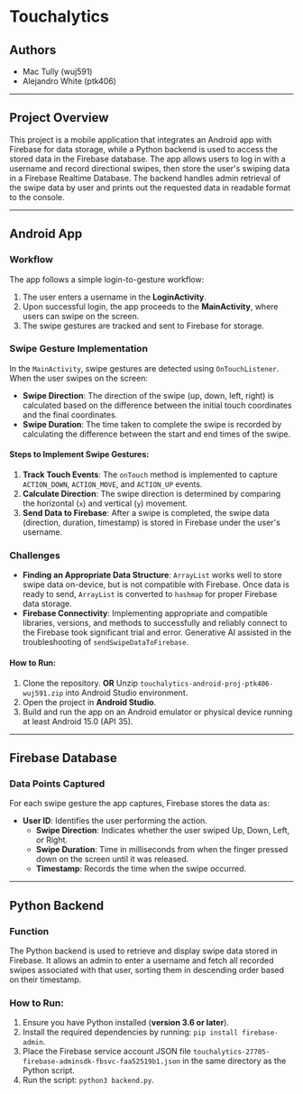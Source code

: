 # Touchalytics

## Authors
- Mac Tully (wuj591)
- Alejandro White (ptk406)

---

## Project Overview

This project is a mobile application that integrates an Android app with Firebase for data storage, while a Python backend is used to access the stored data in the Firebase database. The app allows users to log in with a username and record directional swipes, then store the user's swiping data in a Firebase Realtime Database. The backend handles admin retrieval of the swipe data by user and prints out the requested data in readable format to the console.

---

## Android App

### Workflow
The app follows a simple login-to-gesture workflow:
1. The user enters a username in the **LoginActivity**.
2. Upon successful login, the app proceeds to the **MainActivity**, where users can swipe on the screen.
3. The swipe gestures are tracked and sent to Firebase for storage.

### Swipe Gesture Implementation
In the `MainActivity`, swipe gestures are detected using `OnTouchListener`. When the user swipes on the screen:
- **Swipe Direction**: The direction of the swipe (up, down, left, right) is calculated based on the difference between the initial touch coordinates and the final coordinates.
- **Swipe Duration**: The time taken to complete the swipe is recorded by calculating the difference between the start and end times of the swipe.

#### Steps to Implement Swipe Gestures:
1. **Track Touch Events**: The `onTouch` method is implemented to capture `ACTION_DOWN`, `ACTION_MOVE`, and `ACTION_UP` events.
2. **Calculate Direction**: The swipe direction is determined by comparing the horizontal (`x`) and vertical (`y`) movement.
3. **Send Data to Firebase**: After a swipe is completed, the swipe data (direction, duration, timestamp) is stored in Firebase under the user's username.

### Challenges
- **Finding an Appropriate Data Structure**: `ArrayList` works well to store swipe data on-device, but is not compatible with Firebase. Once data is ready to send, `ArrayList` is converted to `hashmap` for proper Firebase data storage.
- **Firebase Connectivity**: Implementing appropriate and compatible libraries, versions, and methods to successfully and reliably connect to the Firebase took significant trial and error. Generative AI assisted in the troubleshooting of `sendSwipeDataToFirebase`. 

#### How to Run:
1. Clone the repository.  **OR**  Unzip `touchalytics-android-proj-ptk406-wuj591.zip` into Android Studio environment.
2. Open the project in **Android Studio**.
3. Build and run the app on an Android emulator or physical device running at least Android 15.0 (API 35).

---

## Firebase Database

### Data Points Captured
For each swipe gesture the app captures, Firebase stores the data as:
- **User ID**: Identifies the user performing the action.
  - **Swipe Direction**: Indicates whether the user swiped Up, Down, Left, or Right.
  - **Swipe Duration**: Time in milliseconds from when the finger pressed down on the screen until it was released.
  - **Timestamp**: Records the time when the swipe occurred.

---

## Python Backend

### Function
The Python backend is used to retrieve and display swipe data stored in Firebase. It allows an admin to enter a username and fetch all recorded swipes associated with that user, sorting them in descending order based on their timestamp.

### How to Run:
1. Ensure you have Python installed (**version 3.6 or later**).
2. Install the required dependencies by running: `pip install firebase-admin`.
3. Place the Firebase service account JSON file `touchalytics-27705-firebase-adminsdk-fbsvc-faa52519b1.json` in the same directory as the Python script.
4. Run the script: `python3 backend.py`.
